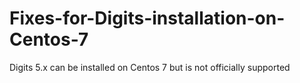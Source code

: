 # Fixes-for-Digits-installation-on-Centos-7
Digits 5.x can be installed on Centos 7 but is not officially supported
